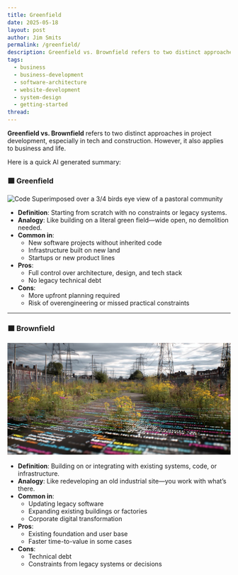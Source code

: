 ```yaml
---
title: Greenfield
date: 2025-05-18
layout: post
author: Jim Smits
permalink: /greenfield/
description: Greenfield vs. Brownfield refers to two distinct approaches in project development, especially in tech and construction.  However, it also applies to business and life.
tags:
  - business
  - business-development
  - software-architecture
  - website-development
  - system-design
  - getting-started
thread:
---
```

**Greenfield vs. Brownfield** refers to two distinct approaches in project development, especially in tech and construction.  However, it also applies to business and life.

Here is a quick AI generated summary:
### 🟩 **Greenfield**

![Code Superimposed over a 3/4 birds eye view of a pastoral community](0_0_640_N.webp "AI Generated Graphic" )
- **Definition**: Starting from scratch with no constraints or legacy systems.    
- **Analogy**: Like building on a literal green field—wide open, no demolition needed.    
- **Common in**:    
    - New software projects without inherited code        
    - Infrastructure built on new land        
    - Startups or new product lines        
- **Pros**:    
    - Full control over architecture, design, and tech stack        
    - No legacy technical debt        
- **Cons**:    
    - More upfront planning required        
    - Risk of overengineering or missed practical constraints        

---
### 🟫 **Brownfield**

[![Code superimposed over a well worn path through an industrial area with power line structures.](/assets/images/posts/0_3_640_N.webp "AI Generated Graphic")](https://www.midjourney.com/jobs/be9136e5-8cf3-496e-8fe7-f99c6825d07f?index=3)

- **Definition**: Building on or integrating with existing systems, code, or infrastructure.    
- **Analogy**: Like redeveloping an old industrial site—you work with what’s there.    
- **Common in**:    
    - Updating legacy software        
    - Expanding existing buildings or factories        
    - Corporate digital transformation        
- **Pros**:    
    - Existing foundation and user base        
    - Faster time-to-value in some cases        
- **Cons**:    
    - Technical debt        
    - Constraints from legacy systems or decisions
